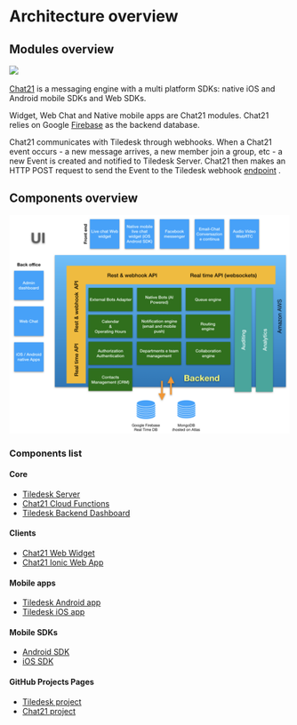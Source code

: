 # Architecture overview

## Modules overview

![](../.gitbook/assets/tiledesk-architecture-design.001.jpeg)

[Chat21](http://www.chat21.org) is a messaging engine with a multi platform SDKs:  native iOS and Android mobile SDKs and Web SDKs.  

Widget, Web Chat and Native mobile apps are Chat21 modules. Chat21 relies on Google [Firebase](http://firebase.google.com/) as the backend database. 

Chat21 communicates with Tiledesk through webhooks. When a Chat21 event occurs - a new message arrives, a new member join a group, etc - a new Event is created and notified to Tiledesk Server. Chat21 then makes an HTTP POST request to send the Event to the Tiledesk webhook [endpoint](https://github.com/Tiledesk/tiledesk-server/blob/master/channels/chat21/chat21WebHook.js) .

## Components overview

![](../.gitbook/assets/image%20%2856%29.png)


### Components list

#### Core

* [Tiledesk Server](https://github.com/Tiledesk/tiledesk-server) 
* [Chat21 Cloud Functions](https://github.com/chat21/chat21-cloud-functions)
* [Tiledesk Backend Dashboard](https://github.com/Tiledesk/tiledesk-dashboard)

#### Clients

* [Chat21 Web Widget](https://github.com/chat21/chat21-web-widget)
* [Chat21 Ionic Web App](https://github.com/chat21/chat21-ionic)

#### Mobile apps

* [Tiledesk Android app](https://github.com/Tiledesk/tiledesk-android)
* [Tiledesk iOS app](https://github.com/Tiledesk/tiledesk-ios-app)

#### Mobile SDKs

* [Android SDK](https://github.com/Tiledesk/tiledesk-android-sdk)
* [iOS SDK](https://github.com/Tiledesk/tiledesk-ios-sdk)



#### GitHub Projects Pages

* [Tiledesk project](https://github.com/tiledesk)
* [Chat21 project](https://github.com/chat21)

